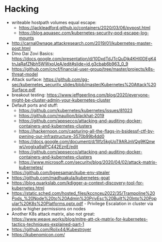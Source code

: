 # Hacking

* writeable hostpath volumes equal escape:
  * https://jackleadford.github.io/containers/2020/03/06/pvpost.html
  * https://blog.aquasec.com/kubernetes-security-pod-escape-log-mounts
* http://carnal0wnage.attackresearch.com/2019/01/kubernetes-master-post.html
* Dino Dai Zovi Basics: https://docs.google.com/presentation/d/10DxdTdJTcQuDjk4KHI0DEgK4tnJaRafZNbh5WWxoUeA/edit#slide=id.g3cbab6b963_0_9
* https://github.com/cncf/financial-user-group/tree/master/projects/k8s-threat-model
* Attack surface: https://github.com/gg-sec/kubernetes_security_slides/blob/master/Kubernetes%20Attack%20Surface.pdf
* breakout testing: https://www.jeffgeerling.com/blog/2020/everyone-might-be-cluster-admin-your-kubernetes-cluster
* Default ports and stuff:
  * https://github.com/kubernetes/kubernetes/issues/81023
  * https://github.com/mauilion/blackhat-2019
  * https://github.com/appsecco/attacking-and-auditing-docker-containers-and-kubernetes-clusters
  * https://hackernoon.com/capturing-all-the-flags-in-bsidessf-ctf-by-pwning-our-infrastructure-3570b99b4dd0
  * https://docs.google.com/document/d/1llfz5kgUoT9ARJnVQg9KQnwwUvogIxa9aIPC442EznE/edit
  * https://github.com/appsecco/attacking-and-auditing-docker-containers-and-kubernetes-clusters
  * https://www.microsoft.com/security/blog/2020/04/02/attack-matrix-kubernetes/
* https://github.com/bgeesaman/kube-env-stealer
* https://github.com/madhuakula/kubernetes-goat
* https://blog.quarkslab.com/kdigger-a-context-discovery-tool-for-kubernetes.html
* https://static.sched.com/hosted_files/kccnceu2022/35/Trampoline%20Pods_%20Node%20to%20Admin%20PrivEsc%20Built%20Into%20Popular%20K8s%20Platforms.pptx.pdf - Privilege Escalation in cluster via pods w higher permissions on nodes
* Another K8s attack matrix, also not great: https://www.weave.works/blog/mitre-att-ck-matrix-for-kubernetes-tactics-techniques-explained-part-1
* https://github.com/Rolix44/Kubestroyer
* https://kubenomicon.com/
